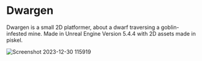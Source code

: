 # Dwargen
Dwargen is a small 2D platformer, about a dwarf traversing a goblin-infested mine. Made in Unreal Engine Version 5.4.4 with 2D assets made in piskel.

![Screenshot 2023-12-30 115919](https://github.com/user-attachments/assets/e7a7c499-0594-4ffc-a281-fd97e672bd35)
